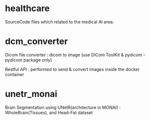# healthcare

SourceCode files which related to the medical AI area.

# dcm_converter

Dicom file converter : dicom to image (use DiCom ToolKit & pydicom - pydicom package only)

Restful API : performed to send & convert images inside the docker container

# unetr_monai

Brain Segmentation using UNetR(architecture in MONAI) : WholeBrain(Tissues), and Head-Fat dataset
